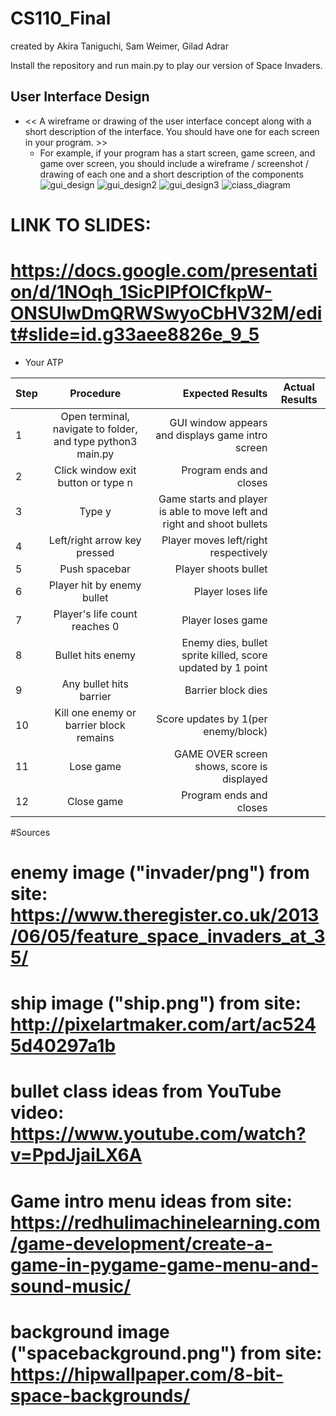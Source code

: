 # CS110_Final
created by Akira Taniguchi, Sam Weimer, Gilad Adrar

Install the repository and run main.py to play our version of Space Invaders.

## User Interface Design
* << A wireframe or drawing of the user interface concept along with a short description of the interface. You should have one for each screen in your program. >>
    * For example, if your program has a start screen, game screen, and game over screen, you should include a wireframe / screenshot / drawing of each one and a short description of the components
![gui_design](assets/IMG_2816.jpg)
![gui_design2](assets/IMG_2817.jpg)
![gui_design3](assets/IMG_2818.jpg)
![ciass_diagram](assets/ClassDiagram.png)

# LINK TO SLIDES:
# https://docs.google.com/presentation/d/1NOqh_1SicPIPfOICfkpW-ONSUlwDmQRWSwyoCbHV32M/edit#slide=id.g33aee8826e_9_5

* Your ATP

| Step                  | Procedure     | Expected Results  | Actual Results |
| ----------------------|:-------------:| -----------------:| -------------- |
|  1  | Open terminal, navigate to folder, and type python3 main.py  | GUI window appears and displays game intro screen  |          |
|  2  | Click window exit button or type n  | Program ends and closes  |                 |
|  3  | Type y | Game starts and player is able to move left and right and shoot bullets  |           |
|  4  | Left/right arrow key pressed  | Player moves left/right respectively  |            |
|  5  | Push spacebar  | Player shoots bullet  |           |
|  6  | Player hit by enemy bullet  | Player loses life  |            |
|  7  | Player's life count reaches 0  | Player loses game  |            |
|  8  | Bullet hits enemy  | Enemy dies, bullet sprite killed, score updated by 1 point  |           |
|  9  | Any bullet hits barrier  | Barrier block dies  |             |
|  10  | Kill one enemy or barrier block remains  | Score updates by 1(per enemy/block)  |            |
|  11  | Lose game  | GAME OVER screen shows, score is displayed  |           |
|  12  | Close game  | Program ends and closes  |           |

#Sources
# enemy image ("invader/png") from site: https://www.theregister.co.uk/2013/06/05/feature_space_invaders_at_35/

# ship image ("ship.png") from site: http://pixelartmaker.com/art/ac5245d40297a1b

# bullet class ideas from YouTube video: https://www.youtube.com/watch?v=PpdJjaiLX6A

# Game intro menu ideas from site: https://redhulimachinelearning.com/game-development/create-a-game-in-pygame-game-menu-and-sound-music/

# background image ("spacebackground.png") from site: https://hipwallpaper.com/8-bit-space-backgrounds/

